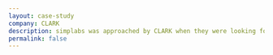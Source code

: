 ```yaml
---
layout: case-study
company: CLARK
description: simplabs was approached by CLARK when they were looking for guidance on how to solidify the codebase of their insurance management app. We conducted a thorough review, presented the workshop to the team and layed out a plan for addressing the identified issues.
permalink: false
---
```

